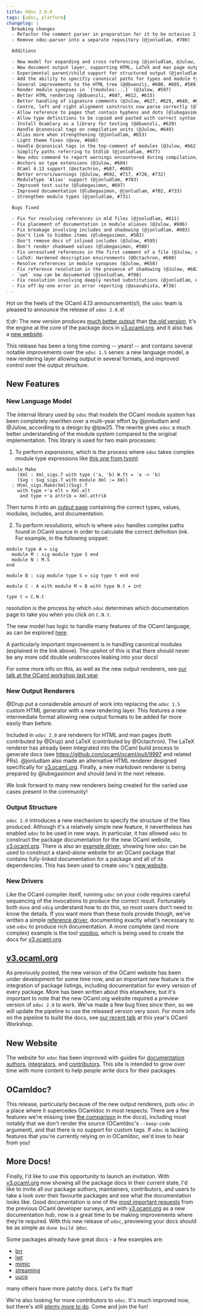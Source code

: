 ```yaml
---
title: Odoc 2.0.0
tags: [odoc, platform]
changelog: |
  Breaking changes
  - Refactor the comment parser in preparation for it to be octavius 2 (@jonludlam, #621)
  - Remove odoc-parser into a separate repository (@jonludlam, #700)

  Additions

  - New model for expanding and cross referencing (@jonludlam, @Julow, @lubegasimon)
  - New document output layer, supporting HTML, LaTeX and man page output (@Drup, @Octachron, @jonludlam, @Julow, @lubegasimon)
  - Experimental parent/child support for structured output (@jonludlam)
  - Add the ability to specifiy canonical paths for types and module types (@jonludlam, #596)
  - Several improvements to the HTML tree (@dbuenzli, #600, #605, #589, @Drup, #579)
  - Render module synopses in `{!modules:...}` (@Julow, #597)
  - Better HTML rendering (@dbuenzli, #607, #612, #615)
  - Better handling of signature comments (@Julow, #627, #629, #640, #643, #647, #654)
  - Centre, left and right alignment constructs now parse correctly (@lubegasimon, #624)
  - Allow reference to pages that contain hyphens and dots (@lubegasimon, #622)
  - Allow type definitions to be copied and pasted with correct syntax (@Drup, #626)
  - Install Ocamlary as a library for testing (@dbuenzli, #639)
  - Handle @canonical tags on compilation units (@Julow, #649)
  - Alias more when strengthening (@jonludlam, #653)
  - Light theme fixes (@xvw, #660)
  - Handle @canonical tags in the top-comment of modules (@Julow, #662)
  - Simplify paths referring to Stdlib (@jonludlam, #677)
  - New odoc command to report warnings encountered during compilation/linking (@Julow, #667)
  - Anchors on type extensions (@Julow, #684)
  - OCaml 4.13 support (@octachron, #687, #689)
  - Better errors/warnings (@Julow, #692, #717, #720, #732)
  - ModuleType 'Alias' support (@jonludlam, #703)
  - Improved test suite (@lubegasimon, #697)
  - Improved documentation (@lubegasimon, @jonludlam, #702, #733)
  - Strengthen module types (@jonludlam, #731)

  Bugs fixed

  - Fix for resolving references in mld files (@jonludlam, #611)
  - Fix placement of documentation in module aliases (@Julow, #606)
  - Fix breakage involving includes and shadowing (@jonludlam, #603)
  - Don't link to hidden items (@lubegasimon, #583)
  - Don't remove docs of inlined includes (@Julow, #595)
  - Don't render shadowed values (@lubegasimon, #580)
  - Fix unresolved references in the first comment of a file (@Julow, #592)
  - LaTeX: Hardened description environments (@Octachron, #608)
  - Resolve references in module synopses (@Julow, #658)
  - Fix reference resolution in the presence of shadowing (@Julow, #682)
  - `uwt` now can be documented (@jonludlam, #708)
  - Fix resolution involving deeply nested substitutions (@jonludlam, #727)
  - Fix off-by-one error in error reporting (@asavahista, #736)
---
```


Hot on the heels of the OCaml 4.13 announcement(s!), the `odoc` team is pleased to announce the release of `odoc 2.0.0`!

*tl;dr:*
The new version produces [much better output](https://web.archive.org/web/20230602055728/https://ocaml-doc.github.io/odoc-examples/core_kernel/Core_kernel/Bigbuffer/index.html) than [the old version](https://web.archive.org/web/20211206000203/https://ocaml.janestreet.com/ocaml-core/latest/doc/core_kernel/Core_kernel/Bigbuffer/index.html), it's the engine at the core of the package docs in [v3.ocaml.org](https://v3.ocaml.org/packages), and it also has a [new website](https://ocaml.github.io/odoc).

This release has been a long time coming -- years! -- and contains several notable improvements over the `odoc 1.5` series: a new language model, a new rendering layer allowing output in several formats, and improved control over the output structure.

## New Features

### New Language Model

The internal library used by `odoc` that models the OCaml module system has been completely rewritten over a multi-year effort by @jonludlam and @Julow, according to a design by @lpw25. The rewrite gives `odoc` a much better understanding of the module system compared to the original implementation. This library is used for two main processes:

1. To perform _expansions_, which is the process where `odoc` takes complex module type expressions like [this one from tyxml](https://web.archive.org/web/20211208100141/https://ocaml.github.io/odoc/deps/tyxml/Html_f/index.html#module-Make):
```ocaml=
module Make
    (Xml : Xml_sigs.T with type ('a, 'b) W.ft = 'a -> 'b)
    (Svg : Svg_sigs.T with module Xml := Xml)
  : Html_sigs.Make(Xml)(Svg).T
    with type +'a elt = Xml.elt
     and type +'a attrib = Xml.attrib
```
Then turns it into an [output page](https://web.archive.org/web/20211208100141/https://ocaml.github.io/odoc/deps/tyxml/Html_f/index.html) containing the correct types, values, modules, includes, and documentation.

2. To perform *resolutions*, which is where `odoc` handles complex paths found in OCaml source in order to calculate the correct definition link. For example, in the following snippet:

```ocaml=
module type A = sig
  module M : sig module type S end
  module N : M.S
end

module B : sig module type S = sig type t end end

module C : A with module M = B with type N.t = int

type t = C.N.t
```

resolution is the process by which `odoc` determines which documentation page to take you when you click on `C.N.t`.

The new model has logic to handle many features of the OCaml language, as can be explored [here](https://web.archive.org/web/20211208094857/http://ocaml.github.io/odoc/features.html).

A particularly important improvement is in handling canonical modules (explained in the link above). The upshot of this is that there should never be any more odd double underscores leaking into your docs!

For some more info on this, as well as the new output renderers, see [our talk at the OCaml workshop last year](https://watch.ocaml.org/videos/watch/2acebff9-25fa-4733-83cc-620a65b12251)

### New Output Renderers

@Drup put a considerable amount of work into replacing the `odoc 1.5` custom HTML generator  with a new rendering layer. This features a new intermediate format allowing new output formats to be added far more easily than before.

Included in `odoc 2.0` are renderers for HTML and man pages (both contributed by @Drup) and LaTeX (contributed by @Octachron). The LaTeX renderer has already been integrated into the OCaml build process to generate docs (see https://github.com/ocaml/ocaml/pull/9997 and related PRs). @jonludlam also made an alternative HTML renderer designed specifically for [v3.ocaml.org](https://v3.ocaml.org/packages). Finally, a new markdown renderer is being prepared by @lubegasimon and should land in the next release.

We look forward to many new renderers being created for the varied use cases present in the community!

### Output Structure

`odoc 2.0` introduces a new mechanism to specify the structure of the files produced. Although it's a relatively simple new feature, it nevertheless has enabled `odoc` to be used in new ways. In particular, it has allowed `odoc` to construct the
package documentation for the new OCaml website, [v3.ocaml.org](https://v3.ocaml.org/packages). There is also an [example driver](https://web.archive.org/web/20211208094857/https://ocaml.github.io/odoc/driver.html), showing how `odoc` can be used to construct a stand-alone website for an OCaml package that contains fully-linked documentation for a package and all of its dependencies. This has been used to create `odoc`'s [new website](https://web.archive.org/web/20211208101345/https://ocaml.github.io/odoc/).

### New Drivers

Like the OCaml compiler itself, running `odoc` on your code requires careful sequencing of the invocations to produce the correct result. Fortunately both `dune` and `odig` understand how to do this, so most users don't need to know the details. If you want more than these tools provide though, we've written a simple [reference driver](https://web.archive.org/web/20211208101345/https://ocaml.github.io/odoc/driver.html), documenting exactly what's necessary to use `odoc` to produce rich documentation. A more complete (and more complex) example is the tool [voodoo](https://github.com/ocaml-doc/voodoo), which is being used to create the docs for [v3.ocaml.org](https://v3.ocaml.org/packages).

## [v3.ocaml.org](https://v3.ocaml.org)

As previously posted, the new version of the OCaml website has been under development for some time now, and an important new feature is the integration of package listings, including documentation for every version of every package. More has been written about this elsewhere, but it's important to note that the new OCaml.org website required a preview version of `odoc 2.0` to work. We've made a few bug fixes since then, so we will update the pipeline to use the released version very soon. For more info on the pipeline to build the docs, see [our recent talk](https://watch.ocaml.org/videos/watch/9bb452d6-1829-4dac-a6a2-46b31050c931) at this year's OCaml Workshop.

## New Website

The website for `odoc` has been improved with guides for [documentation authors](https://web.archive.org/web/20211208101345/https://ocaml.github.io/odoc/odoc_for_authors.html), [integrators](https://web.archive.org/web/20211208101345/https://ocaml.github.io/odoc/driver.html), and [contributors](https://web.archive.org/web/20211208101345/https://ocaml.github.io/odoc/contributing.html). This site is intended to grow over time with more content to help people write docs for their packages.

## OCamldoc?

This release, particularly because of the new output renderers, puts `odoc` in a place where it supercedes OCamldoc in most respects. There are a few features we're missing (see [the comparison](https://web.archive.org/web/20211208101345/https://ocaml.github.io/odoc/ocamldoc_differences.html) in the docs), including
most notably that we don't render the source (OCamldoc's `--keep-code` argument), and that there is no support for custom tags. If `odoc` is lacking features that you're currently relying on in OCamldoc, we'd love to hear from you!

## More Docs!

Finally, I'd like to use this opportunity to launch an invitation. With [v3.ocaml.org](https://v3.ocaml.org/packages) now showing all the package docs in their current state, I'd like to invite all our package authors, maintainers, contributors, and users to take a look over their favourite packages and see what the documentation looks like. Good documentation is one of the [most important requests](https://discuss.ocaml.org/t/suggestions-from-the-ocaml-survey-result/6791) from the previous OCaml developer surveys, and with [v3.ocaml.org](https://v3.ocaml.org/) as a new documentation hub, now is a great time to be making improvements where they're required. With this new release of `odoc`, previewing your docs should be as simple as `dune build @doc`.

Some packages already have great docs - a few examples are:

- [brr](https://ocaml.org/p/brr/latest/doc/ffi_manual.html)
- [lwt](https://ocaml.org/p/lwt/latest/doc/index.html)
- [mimic](https://ocaml.org/p/mimic/latest/doc/index.html)
- [streaming](https://v3.ocaml.org/p/streaming/0.8.0/doc/index.html)
- [uucp](https://v3.ocaml.org/p/uucp/13.0.0/doc/index.html)

many others have more patchy docs. Let's fix that!

We're also looking for more contributors to `odoc`. It's much improved now, but there's still [plenty more to do](https://github.com/ocaml/odoc/issues). Come and join the fun!

